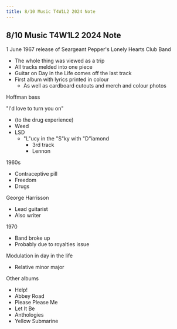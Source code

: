 ```yaml
---
title: 8/10 Music T4W1L2 2024 Note
---
```

## 8/10 Music T4W1L2 2024 Note
1 June 1967 release of Seargeant Pepper's Lonely Hearts Club Band
- The whole thing was viewed as a trip
- All tracks melded into one piece
- Guitar on Day in the Life comes off the last track
- First album with lyrics printed in colour
	- As well as cardboard cutouts and merch and colour photos

Hoffman bass

"I'd love to turn you on"
- (to the drug experience)
- Weed
- LSD
	- "L"ucy in the "S"ky with "D"iamond
		- 3rd track
		- Lennon

1960s
- Contraceptive pill
- Freedom
- Drugs

George Harrisson
- Lead guitarist
- Also writer

1970
- Band broke up
- Probably due to royalties issue

Modulation in day in the life
- Relative minor major

Other albums
- Help!
- Abbey Road
- Please Please Me
- Let It Be
- Anthologies
- Yellow Submarine